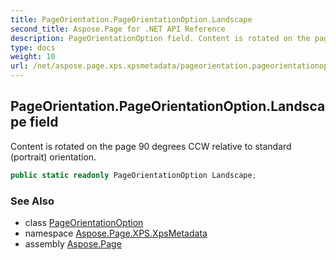 ```yaml
---
title: PageOrientation.PageOrientationOption.Landscape
second_title: Aspose.Page for .NET API Reference
description: PageOrientationOption field. Content is rotated on the page 90 degrees CCW relative to standard portrait orientation
type: docs
weight: 10
url: /net/aspose.page.xps.xpsmetadata/pageorientation.pageorientationoption/landscape/
---
```

## PageOrientation.PageOrientationOption.Landscape field

Content is rotated on the page 90 degrees CCW relative to standard (portrait) orientation.

```csharp
public static readonly PageOrientationOption Landscape;
```

### See Also

* class [PageOrientationOption](../)
* namespace [Aspose.Page.XPS.XpsMetadata](../../pageorientation.pageorientationoption/)
* assembly [Aspose.Page](../../../)


